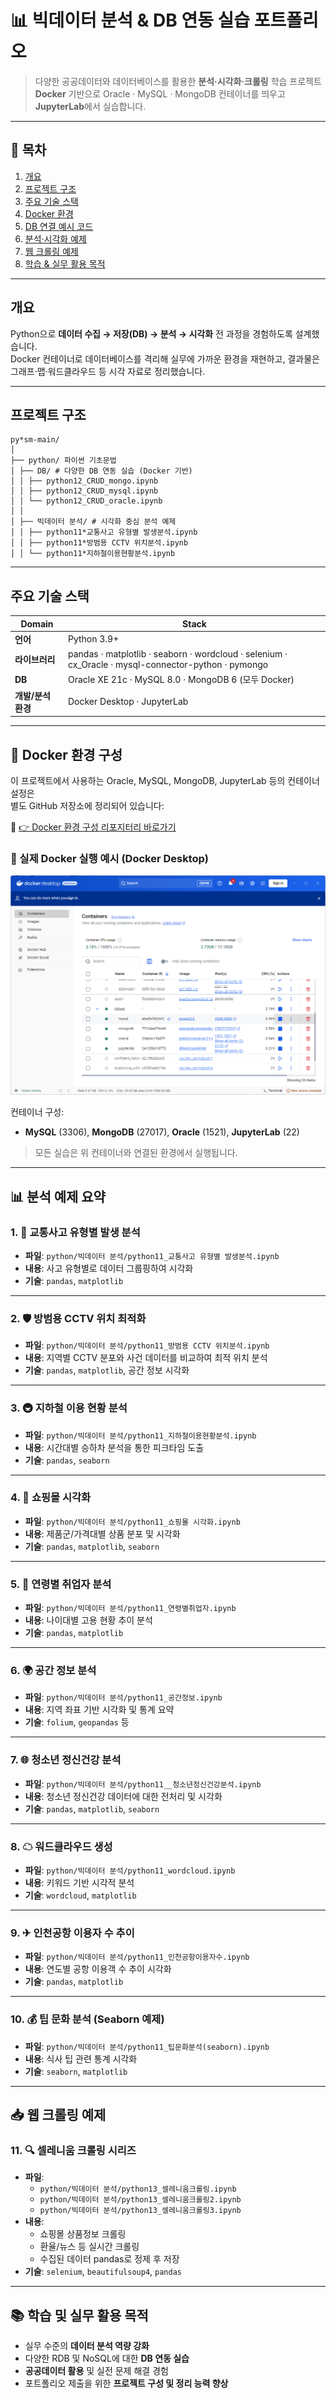 # 📊 빅데이터 분석 & DB 연동 실습 포트폴리오

> 다양한 공공데이터와 데이터베이스를 활용한 **분석·시각화·크롤링** 학습 프로젝트  
> **Docker** 기반으로 Oracle · MySQL · MongoDB 컨테이너를 띄우고 **JupyterLab**에서 실습합니다.

---

## 📑 목차

1. [개요](#개요)
2. [프로젝트 구조](#프로젝트-구조)
3. [주요 기술 스택](#주요-기술-스택)
4. [Docker 환경](#docker-환경)
5. [DB 연결 예시 코드](#db-연결-예시-코드)
6. [분석·시각화 예제](#분석시각화-예제)
7. [웹 크롤링 예제](#웹-크롤링-예제)
8. [학습 & 실무 활용 목적](#학습-실무-활용-목적)

---

## 개요

Python으로 **데이터 수집 → 저장(DB) → 분석 → 시각화** 전 과정을 경험하도록 설계했습니다.  
Docker 컨테이너로 데이터베이스를 격리해 실무에 가까운 환경을 재현하고, 결과물은 그래프·맵·워드클라우드 등 시각 자료로 정리했습니다.

---

## 프로젝트 구조

```
py*sm-main/
│
├── python/ 파이썬 기초문법
│ ├── DB/ # 다양한 DB 연동 실습 (Docker 기반)
│ │ ├── python12_CRUD_mongo.ipynb
│ │ ├── python12_CRUD_mysql.ipynb
│ │ └── python12_CRUD_oracle.ipynb
│ │
│ ├── 빅데이터 분석/ # 시각화 중심 분석 예제
│ │ ├── python11*교통사고 유형별 발생분석.ipynb
│ │ ├── python11*방범용 CCTV 위치분석.ipynb
│ │ └── python11*지하철이용현황분석.ipynb
```

---

## 주요 기술 스택

| Domain             | Stack                                                                                               |
| ------------------ | --------------------------------------------------------------------------------------------------- |
| **언어**           | Python 3.9+                                                                                         |
| **라이브러리**     | pandas · matplotlib · seaborn · wordcloud · selenium · cx_Oracle · mysql-connector-python · pymongo |
| **DB**             | Oracle XE 21c · MySQL 8.0 · MongoDB 6 (모두 Docker)                                                 |
| **개발/분석 환경** | Docker Desktop · JupyterLab                                                                         |

---

## 🐳 Docker 환경 구성

이 프로젝트에서 사용하는 Oracle, MySQL, MongoDB, JupyterLab 등의 컨테이너 설정은  
별도 GitHub 저장소에 정리되어 있습니다:

🔗 [👉 Docker 환경 구성 리포지터리 바로가기](https://github.com/sumin020415/Docker)

### 📸 실제 Docker 실행 예시 (Docker Desktop)

![Docker Containers](assets/images/docker_containers.png)

컨테이너 구성:

- **MySQL** (3306), **MongoDB** (27017), **Oracle** (1521), **JupyterLab** (22)

> 모든 실습은 위 컨테이너와 연결된 환경에서 실행됩니다.

---

## 📊 분석 예제 요약

### 1. 🚧 교통사고 유형별 발생 분석

- **파일**: `python/빅데이터 분석/python11_교통사고 유형별 발생분석.ipynb`
- **내용**: 사고 유형별로 데이터 그룹핑하여 시각화
- **기술**: `pandas`, `matplotlib`

---

### 2. 🛡 방범용 CCTV 위치 최적화

- **파일**: `python/빅데이터 분석/python11_방범용 CCTV 위치분석.ipynb`
- **내용**: 지역별 CCTV 분포와 사건 데이터를 비교하여 최적 위치 분석
- **기술**: `pandas`, `matplotlib`, 공간 정보 시각화

---

### 3. 🚇 지하철 이용 현황 분석

- **파일**: `python/빅데이터 분석/python11_지하철이용현황분석.ipynb`
- **내용**: 시간대별 승하차 분석을 통한 피크타임 도출
- **기술**: `pandas`, `seaborn`

---

### 4. 🛒 쇼핑몰 시각화

- **파일**: `python/빅데이터 분석/python11_쇼핑몰 시각화.ipynb`
- **내용**: 제품군/가격대별 상품 분포 및 시각화
- **기술**: `pandas`, `matplotlib`, `seaborn`

---

### 5. 👤 연령별 취업자 분석

- **파일**: `python/빅데이터 분석/python11_연령별취업자.ipynb`
- **내용**: 나이대별 고용 현황 추이 분석
- **기술**: `pandas`, `matplotlib`

---

### 6. 🌍 공간 정보 분석

- **파일**: `python/빅데이터 분석/python11_공간정보.ipynb`
- **내용**: 지역 좌표 기반 시각화 및 통계 요약
- **기술**: `folium`, `geopandas` 등

---

### 7. 🌐 청소년 정신건강 분석

- **파일**: `python/빅데이터 분석/python11__청소년정신건강분석.ipynb`
- **내용**: 청소년 정신건강 데이터에 대한 전처리 및 시각화
- **기술**: `pandas`, `matplotlib`, `seaborn`

---

### 8. ☁ 워드클라우드 생성

- **파일**: `python/빅데이터 분석/python11_wordcloud.ipynb`
- **내용**: 키워드 기반 시각적 분석
- **기술**: `wordcloud`, `matplotlib`

---

### 9. ✈ 인천공항 이용자 수 추이

- **파일**: `python/빅데이터 분석/python11_인천공항이용자수.ipynb`
- **내용**: 연도별 공항 이용객 수 추이 시각화
- **기술**: `pandas`, `matplotlib`

---

### 10. 💰 팁 문화 분석 (Seaborn 예제)

- **파일**: `python/빅데이터 분석/python11_팁문화분석(seaborn).ipynb`
- **내용**: 식사 팁 관련 통계 시각화
- **기술**: `seaborn`, `matplotlib`

---

## 📥 웹 크롤링 예제

### 11. 🔍 셀레니움 크롤링 시리즈

- **파일**:
  - `python/빅데이터 분석/python13_셀레니움크롤링.ipynb`
  - `python/빅데이터 분석/python13_셀레니움크롤링2.ipynb`
  - `python/빅데이터 분석/python13_셀레니움크롤링3.ipynb`
- **내용**:
  - 쇼핑몰 상품정보 크롤링
  - 환율/뉴스 등 실시간 크롤링
  - 수집된 데이터 pandas로 정제 후 저장
- **기술**: `selenium`, `beautifulsoup4`, `pandas`

---

## 📚 학습 및 실무 활용 목적

- 실무 수준의 **데이터 분석 역량 강화**
- 다양한 RDB 및 NoSQL에 대한 **DB 연동 실습**
- **공공데이터 활용** 및 실전 문제 해결 경험
- 포트폴리오 제출을 위한 **프로젝트 구성 및 정리 능력 향상**
